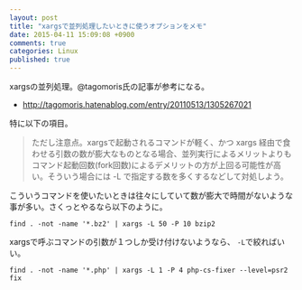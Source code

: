 ```yaml
---
layout: post
title: "xargsで並列処理したいときに使うオプションをメモ"
date: 2015-04-11 15:09:08 +0900
comments: true
categories: Linux
published: true
---
```


xargsの並列処理。@tagomoris氏の記事が参考になる。

- <http://tagomoris.hatenablog.com/entry/20110513/1305267021>

特に以下の項目。

> ただし注意点。xargsで起動されるコマンドが軽く、かつ xargs 経由で食わせる引数の数が膨大なものとなる場合、並列実行によるメリットよりもコマンド起動回数(fork回数)によるデメリットの方が上回る可能性が高い。そういう場合には -L で指定する数を多くするなどして対処しよう。

こういうコマンドを使いたいときは往々にしていて数が膨大で時間がないような事が多い。さくっとやるなら以下のように。

```
find . -not -name '*.bz2' | xargs -L 50 -P 10 bzip2
```

xargsで呼ぶコマンドの引数が１つしか受け付けないようなら、
`-L`で絞ればいい。

```
find . -not -name '*.php' | xargs -L 1 -P 4 php-cs-fixer --level=psr2 fix
```

